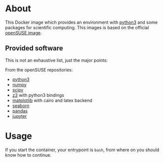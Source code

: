 # About

This Docker image which provides an environment with [python3](https://www.python.org/) and some packages for scientific computing.
This images is based on the official [openSUSE image](https://hub.docker.com/_/opensuse/).

## Provided software
This is not an exhaustive list, just the major points:

From the openSUSE repositories:

* [python3](https://www.python.org/)
* [numpy](http://www.numpy.org/)
* [scipy](https://www.scipy.org/)
* [z3](https://github.com/Z3Prover/z3.git) with python3 bindings
* [matplotlib](https://matplotlib.org/) with cairo and latex backend
* [seaborn](https://seaborn.pydata.org/)
* [pandas](https://pandas.pydata.org/)
* [jupyter](https://jupyter.org/)

#  Usage

If you start the container, your entrypoint is ```bash```, from where on you should know how to continue.

